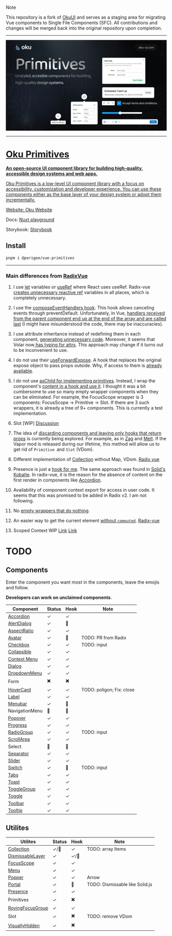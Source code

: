 > [!NOTE]
> This repository is a fork of [OkuUI](https://github.com/oku-ui/primitives) and serves as a staging area for migrating Vue components to Single File Components (SFC). All contributions and changes will be merged back into the original repository upon completion.

---

<a href="https://oku-ui.com">
  <img alt="Oku UI hero image" src="https://github.com/oku-ui/primitives/blob/main/.github/assets/primitives-cover.png?raw=true"
</a>

---

# Oku Primitives

**An open-source UI component library for building high-quality, accessible design systems and web apps.**

Oku Primitives is a low-level UI component library with a focus on accessibility, customization and developer experience. You can use these components either as the base layer of your design system or adopt them incrementally.

Website: [Oku Website](https://oku-ui.com)

Docs: [Nuxt playground](https://vue-primitives-docs.netlify.app/)

Storybook: [Storybook](https://vue-primitives.netlify.app)

## Install

```sh
pnpm i @perigee/vue-primitives
```

---

### Main differences from [RadixVue](https://github.com/radix-vue/radix-vue)

1) I use [let](https://github.com/perigee-ui/vue-primitives/blob/7c341db59fdfdb0cc88dfa6614d6c390b6856780/packages/vue-primitives/src/hover-card/HoverCardRoot.vue#L22) variables or [useRef](https://github.com/perigee-ui/vue-primitives/blob/7c341db59fdfdb0cc88dfa6614d6c390b6856780/packages/vue-primitives/src/hooks/useRef.ts#L18) where React uses useRef. Radix-vue [creates unnecessary reactive ref](https://github.com/radix-vue/radix-vue/blob/3f0f965fcf6fc3901e4fbbedf9a68dcb7d706f3f/packages/radix-vue/src/HoverCard/HoverCardRoot.vue#L64) variables in all places, which is completely unnecessary.

2) I use the [composeEventHandlers hook](https://github.com/radix-ui/primitives/blob/660060a765634e9cc7bf4513f41e8dabc9824d74/packages/core/primitive/src/primitive.tsx#L1). This hook allows canceling events through preventDefault. Unfortunately, in Vue, [handlers received from the parent component end up at the end of the array and are called last](https://github.com/vuejs/core-vapor/blob/30583b9ee1c696d3cb836f0bfd969793e57e849d/packages/runtime-core/src/vnode.ts#L886) (I might have misunderstood the code, there may be inaccuracies).

3) I use attribute inheritance instead of redefining them in each component, [generating unnecessary code](https://github.com/radix-vue/radix-vue/blob/3f0f965fcf6fc3901e4fbbedf9a68dcb7d706f3f/packages/radix-vue/src/shared/useForwardProps.ts#L16). Moreover, it seems that Volar now[ has typing for attrs](https://github.com/vuejs/language-tools/pull/4103). This approach may change if it turns out to be inconvenient to use.

4) I do not use their [useForwardExpose](https://github.com/radix-vue/radix-vue/blob/3f0f965fcf6fc3901e4fbbedf9a68dcb7d706f3f/packages/radix-vue/src/shared/useForwardExpose.ts#L21). A hook that replaces the original expose object to pass props outside. Why, if access to them is [already available](https://vuejs.org/api/component-instance.html#props).

5) I do not use [asChild for implementing primitives](https://github.com/radix-vue/radix-vue/blob/3f0f965fcf6fc3901e4fbbedf9a68dcb7d706f3f/packages/radix-vue/src/Menu/MenuContentImpl.vue#L274). Instead, I wrap the component's [content in a hook and use it](https://github.com/perigee-ui/vue-primitives/blob/a991db71fbecf364cd0b8479b294606236b104b4/packages/vue-primitives/src/dialog/DialogContentModal.vue#L65). I thought it was a bit cumbersome to use so many empty wrapper components when they can be eliminated. For example, the FocusScope wrapper is 3 components: FocusScope -> Primitive -> Slot. If there are 3 such wrappers, it is already a tree of 9+ components.
This is currently a test implementation.

6) Slot [WIP] [Discussion](https://github.com/radix-vue/radix-vue/discussions/1324)

7) The idea of [discarding components and leaving only hooks that return props](https://github.com/perigee-ui/vue-primitives/blob/feat/hooks/packages/vue-primitives/src/accordion/AccordionItem.vue) is currently being explored. For example, as in [Zag](https://zagjs.com/components/react/accordion) and [Melt](https://melt-ui.com/docs/introduction). If the Vapor mod is released during our lifetime, this method will allow us to get rid of `Primitive `and `Slot` (VDom).

8) Different implementation of [Collection](https://github.com/perigee-ui/vue-primitives/blob/7c341db59fdfdb0cc88dfa6614d6c390b6856780/packages/vue-primitives/src/collection/Collection.ts#L29) without Map, VDom. [Radix vue](https://github.com/radix-vue/radix-vue/blob/3f0f965fcf6fc3901e4fbbedf9a68dcb7d706f3f/packages/radix-vue/src/Collection/Collection.ts#L59)

9) Presence is just a [hook for me](https://github.com/perigee-ui/vue-primitives/blob/7c341db59fdfdb0cc88dfa6614d6c390b6856780/packages/vue-primitives/src/presence/usePresence.ts#L8). The same approach was found in [Solid's Kobalte](https://github.com/corvudev/corvu/blob/main/packages/solid-presence/src/presence.ts). In radix-vue, it is the reason for the absence of content on the first render in components like [Accordion](https://github.com/radix-vue/radix-vue/issues/978).

10) Availability of component context export for access in user code. It seems that this was promised to be added in Radix v2. I am not following.

11) No [empty wrappers that do nothing](https://github.com/radix-vue/radix-vue/blob/3f0f965fcf6fc3901e4fbbedf9a68dcb7d706f3f/packages/radix-vue/src/AlertDialog/AlertDialogTrigger.vue).

12) An easier way to get the current element [without `computed`](https://github.com/perigee-ui/vue-primitives/blob/7c341db59fdfdb0cc88dfa6614d6c390b6856780/packages/vue-primitives/src/hooks/useForwardElement.ts#L4). [Radix-vue](https://github.com/radix-vue/radix-vue/blob/3f0f965fcf6fc3901e4fbbedf9a68dcb7d706f3f/packages/radix-vue/src/shared/useForwardExpose.ts#L9C9-L9C23)

13) Scoped Context WIP [Link](https://github.com/facebook/react/issues/23287) [Link](https://so-so.dev/react/scoped-context/)

# TODO

## Components

Enter the component you want most in the components, leave the emojis and follow.

**Developers can work on unclaimed components**.

| Component                                                                                       | Status | Hook | Note                      |
| ----------------------------------------------------------------------------------------------- | ------ | ---- | ------------------------- |
| [Accordion](https://vue-primitives.netlify.app/?path=/story/components-accordion--single)       | ✓      | ✓    |                           |
| [AlertDialog](https://vue-primitives.netlify.app/?path=/story/components-alertdialog--styled)   | ✓      | 🚧    |                           |
| [AspectRatio](https://vue-primitives.netlify.app/?path=/story/components-aspectratio--styled)   | ✓      | ✓    |                           |
| [Avatar](https://vue-primitives.netlify.app/?path=/story/components-avatar--styled)             | ✓      | 🚧    | TODO: PR from Radix       |
| [Checkbox](https://vue-primitives.netlify.app/?path=/story/components-checkbox--styled)         | ✓      | ✓    | TODO: input               |
| [Collapsible](https://vue-primitives.netlify.app/?path=/story/components-collapsible--styled)   | ✓      | ✓    |                           |
| [Context Menu](https://vue-primitives.netlify.app/?path=/story/components-contextmenu--styled)  | ✓      | ✓    |                           |
| [Dialog](https://vue-primitives.netlify.app/?path=/story/components-dialog--styled)             | ✓      | ✓    |                           |
| [DropdownMenu](https://vue-primitives.netlify.app/?path=/story/components-dropdownmenu--styled) | ✓      | ✓    |                           |
| Form                                                                                            | ✖️      | ✖️    |                           |
| [HoverCard](https://vue-primitives.netlify.app/?path=/story/components-hovercard--chromatic)    | ✓      | ✓    | TODO: poligon; Fix: close |
| [Label](https://vue-primitives.netlify.app/?path=/story/components-label--styled)               | ✓      | ✓    |                           |
| [Menubar](https://vue-primitives.netlify.app/?path=/story/components-menubar--styled)           | ✓      | 🚧    |                           |
| NavigationMenu                                                                                  | 🚧      | 🚧    |                           |
| [Popover](https://vue-primitives.netlify.app/?path=/story/components-popover--styled)           | ✓      | ✓    |                           |
| [Progress](https://vue-primitives.netlify.app/?path=/story/components-progress--styled)         | ✓      | ✓    |                           |
| [RadioGroup](https://vue-primitives.netlify.app/?path=/story/components-radiogroup--styled)     | ✓      | ✓    | TODO: input               |
| [ScrollArea](https://vue-primitives.netlify.app/?path=/story/components-scrollarea--basic)      | ✓      | ✓    |                           |
| Select                                                                                          | 🚧      | 🚧    |                           |
| [Separator](https://vue-primitives.netlify.app/?path=/story/components-separator--styled)       | ✓      | ✓    |                           |
| [Slider](https://vue-primitives.netlify.app/?path=/story/components-slider--styled)             | ✓      | ✓    |                           |
| [Switch](https://vue-primitives.netlify.app/?path=/story/components-switch--styled)             | ✓      | 🚧    | TODO: input               |
| [Tabs](https://vue-primitives.netlify.app/?path=/story/components-tabs--styled)                 | ✓      | ✓    |                           |
| [Toast](https://vue-primitives.netlify.app/?path=/story/components-toast--styled)               | ✓      | ✓    |                           |
| [ToggleGroup](https://vue-primitives.netlify.app/?path=/story/components-togglegroup--single)   | ✓      | ✓    |                           |
| [Toggle](https://vue-primitives.netlify.app/?path=/story/components-toggle--styled)             | ✓      | ✓    |                           |
| [Toolbar](https://vue-primitives.netlify.app/?path=/story/components-toolbar--styled)           | ✓      | ✓    |                           |
| [Tooltip](https://vue-primitives.netlify.app/?path=/story/components-tooltip--styled)           | ✓      | ✓    |                           |

## Utilites

| Utilites                                                                                              | Status | Hook | Note                            |
| ----------------------------------------------------------------------------------------------------- | ------ | ---- | ------------------------------- |
| [Collection](https://vue-primitives.netlify.app/?path=/story/utilities-rovingfocusgroup--basic)       | ✓/🚧    | ✓    | TODO: array Items               |
| [DismissableLayer](https://vue-primitives.netlify.app/?path=/story/utilities-dismissablelayer--basic) | ✓      | ✓/🚧  |                                 |
| [FocusScope](https://vue-primitives.netlify.app/?path=/story/utilities-focusscope--basic)             | ✓      | ✓    |                                 |
| [Menu](https://vue-primitives.netlify.app/?path=/story/utilities-menu--styled)                        | ✓      | ✓    |                                 |
| [Popper](https://vue-primitives.netlify.app/?path=/story/utilities-popper--styled)                    | ✓      | ✓    | Arrow                           |
| [Portal](https://vue-primitives.netlify.app/?path=/story/utilities-portal--base)                      | ✓      | 🚧    | TODO: Dismissable like Solid.js |
| [Presence](https://vue-primitives.netlify.app/?path=/story/utilities-presence--basic)                 | ✓      | ✓    |                                 |
| Primitives                                                                                            | ✓      | ✖️    |                                 |
| [RovingFocusGroup](https://vue-primitives.netlify.app/?path=/story/utilities-rovingfocusgroup--basic) | ✓      | ✓    |                                 |
| Slot                                                                                                  | ✓      | ✖️    | TODO: remove VDom               |
| [VisuallyHidden](https://vue-primitives.netlify.app/?path=/story/utilities-visuallyhidden--basic)     | ✓      | ✖️    |                                 |
